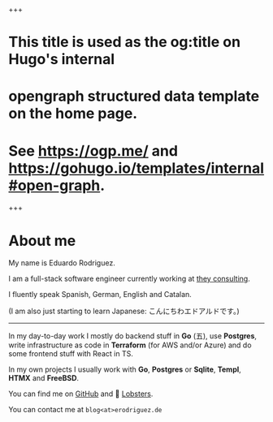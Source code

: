 +++
# This title is used as the og:title on Hugo's internal
# opengraph structured data template on the home page.
# See https://ogp.me/ and https://gohugo.io/templates/internal#open-graph.
+++

# About me

My name is Eduardo Rodriguez.

I am a full-stack software engineer currently working at [they consulting](https://www.they-consulting.de/).

I fluently speak Spanish, German, English and Catalan.

(I am also just starting to learn Japanese: こんにちわエドアルドです。)

---

In my day-to-day work I mostly do backend stuff in **Go** (五), use **Postgres**, write infrastructure as code in **Terraform** (for AWS and/or Azure) and do some frontend stuff with React in TS.

In my own projects I usually work with **Go**, **Postgres** or **Sqlite**, **Templ**, **HTMX** and **FreeBSD**.

You can find me on [GitHub](https://github.com/erodrigufer) and 🦞 [Lobsters](https://lobste.rs/~eduard).

You can contact me at `blog<at>erodriguez.de`
